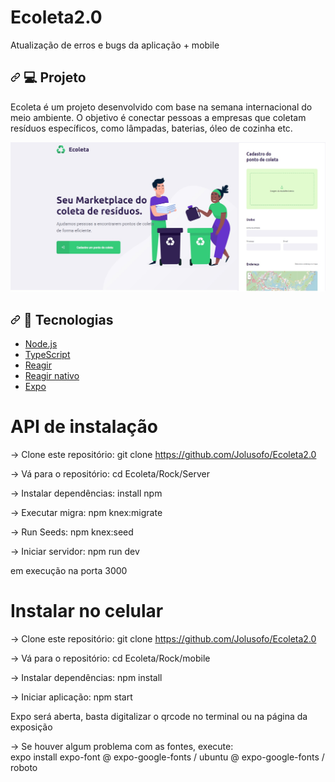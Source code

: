 # Ecoleta2.0
Atualização de erros e bugs da aplicação + mobile


<h2><a id="user-content--project" class="anchor" aria-hidden="true" href="#-project"><svg class="octicon octicon-link" viewBox="0 0 16 16" version="1.1" width="16" height="16" aria-hidden="true"><path fill-rule="evenodd" d="M7.775 3.275a.75.75 0 001.06 1.06l1.25-1.25a2 2 0 112.83 2.83l-2.5 2.5a2 2 0 01-2.83 0 .75.75 0 00-1.06 1.06 3.5 3.5 0 004.95 0l2.5-2.5a3.5 3.5 0 00-4.95-4.95l-1.25 1.25zm-4.69 9.64a2 2 0 010-2.83l2.5-2.5a2 2 0 012.83 0 .75.75 0 001.06-1.06 3.5 3.5 0 00-4.95 0l-2.5 2.5a3.5 3.5 0 004.95 4.95l1.25-1.25a.75.75 0 00-1.06-1.06l-1.25 1.25a2 2 0 01-2.83 0z"></path></svg></a><g-emoji class="g-emoji" alias="computer" fallback-src="https://github.githubassets.com/images/icons/emoji/unicode/1f4bb.png">
<font style="vertical-align: inherit;"><font style="vertical-align: inherit;">💻</font>
</font></g-emoji><font style="vertical-align: inherit;"><font style="vertical-align: inherit;"> Projeto</font></font></h2>


Ecoleta é um projeto desenvolvido com base na semana internacional do meio ambiente. O objetivo é conectar pessoas a empresas que coletam resíduos específicos, como lâmpadas, baterias, óleo de cozinha etc.

<img src="https://raw.githubusercontent.com/Jolusofo/Ecoleta2.0/master/Ecoleta.jpg">


<h2><a id="user-content-rocket-technologies" class="anchor" aria-hidden="true" href="#rocket-technologies">
<svg class="octicon octicon-link" viewBox="0 0 16 16" version="1.1" width="16" height="16" aria-hidden="true">
<path fill-rule="evenodd" d="M7.775 3.275a.75.75 0 001.06 1.06l1.25-1.25a2 2 0 112.83 2.83l-2.5 2.5a2 2 0 01-2.83 0 .75.75 0 00-1.06 1.06 3.5 3.5 0 004.95 0l2.5-2.5a3.5 3.5 0 00-4.95-4.95l-1.25 1.25zm-4.69 9.64a2 2 0 010-2.83l2.5-2.5a2 2 0 012.83 0 .75.75 0 001.06-1.06 3.5 3.5 0 00-4.95 0l-2.5 2.5a3.5 3.5 0 004.95 4.95l1.25-1.25a.75.75 0 00-1.06-1.06l-1.25 1.25a2 2 0 01-2.83 0z"></path></svg></a><g-emoji class="g-emoji" alias="rocket" fallback-src="https://github.githubassets.com/images/icons/emoji/unicode/1f680.png">
<font style="vertical-align: inherit;"><font style="vertical-align: inherit;">
🚀</font></font></g-emoji><font style="vertical-align: inherit;">
<font style="vertical-align: inherit;"> Tecnologias</font></font></h2>

<ul>
<li><a href="https://nodejs.org/" rel="nofollow"><font style="vertical-align: inherit;"><font style="vertical-align: inherit;">Node.js</font></font></a></li>
<li><a href="https://www.typescriptlang.org/" rel="nofollow"><font style="vertical-align: inherit;"><font style="vertical-align: inherit;">TypeScript</font></font></a></li>
<li><a href="https://reactjs.org" rel="nofollow"><font style="vertical-align: inherit;"><font style="vertical-align: inherit;">Reagir</font></font></a></li>
<li><a href="https://facebook.github.io/react-native/" rel="nofollow"><font style="vertical-align: inherit;"><font style="vertical-align: inherit;">Reagir nativo</font></font></a></li>
<li><a href="https://expo.io/" rel="nofollow"><font style="vertical-align: inherit;"><font style="vertical-align: inherit;">Expo</font></font></a></li>
</ul>



# API de instalação
-> Clone este repositório:
 git clone https://github.com/Jolusofo/Ecoleta2.0

-> Vá para o repositório:
 cd Ecoleta/Rock/Server

-> Instalar dependências:
install npm

-> Executar migra:
 npm knex:migrate

-> Run Seeds:
 npm knex:seed

-> Iniciar servidor:
 npm run dev

 em execução na porta 3000




# Instalar no celular
  -> Clone este repositório: 
  git clone https://github.com/Jolusofo/Ecoleta2.0

  -> Vá para o repositório:
  cd Ecoleta/Rock/mobile

  -> Instalar dependências:
  npm install 

  -> Iniciar aplicação:
  npm start
  <br>

Expo será aberta, basta digitalizar o qrcode no terminal ou na página da exposição

  -> Se houver algum problema com as fontes, execute: <br>
  expo install expo-font @ expo-google-fonts / ubuntu @ expo-google-fonts / roboto
